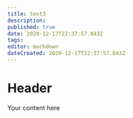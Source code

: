 ```yaml
---
title: test3
description: 
published: true
date: 2020-12-17T22:37:57.043Z
tags: 
editor: markdown
dateCreated: 2020-12-17T22:37:57.043Z
---
```


# Header
Your content here